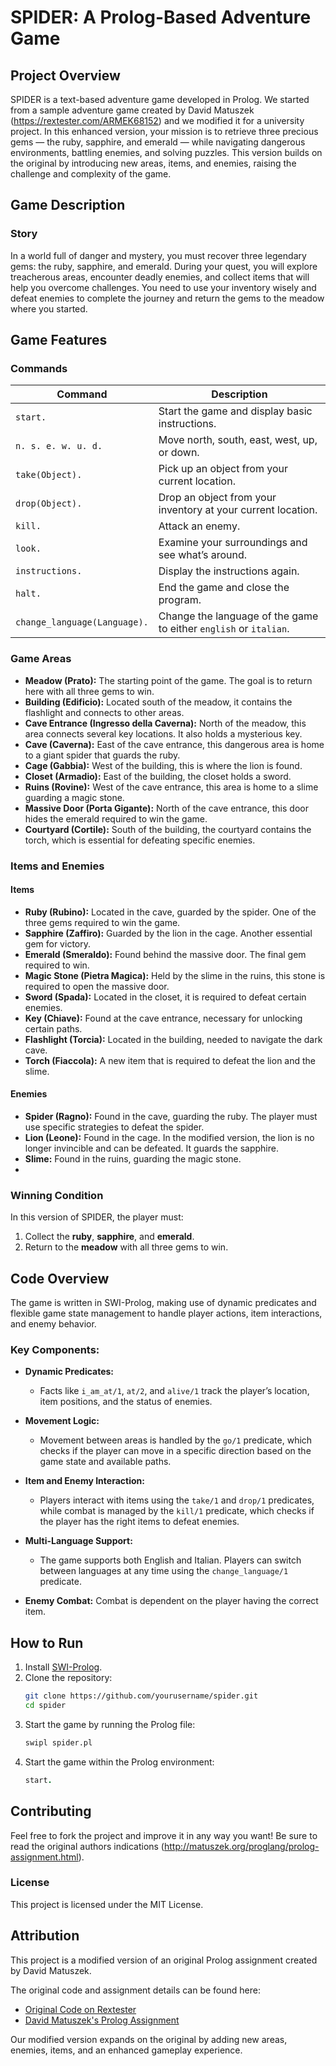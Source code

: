 # SPIDER: A Prolog-Based Adventure Game

## Project Overview

SPIDER is a text-based adventure game developed in Prolog. We started from a sample adventure game created by David Matuszek (https://rextester.com/ARMEK68152) and we modified it for a university project. In this enhanced version, your mission is to retrieve three precious gems — the ruby, sapphire, and emerald — while navigating dangerous environments, battling enemies, and solving puzzles. This version builds on the original by introducing new areas, items, and enemies, raising the challenge and complexity of the game.

## Game Description

### Story
In a world full of danger and mystery, you must recover three legendary gems: the ruby, sapphire, and emerald. During your quest, you will explore treacherous areas, encounter deadly enemies, and collect items that will help you overcome challenges. You need to use your inventory wisely and defeat enemies to complete the journey and return the gems to the meadow where you started.

## Game Features

### Commands

| Command                   | Description                                                                 |
|----------------------------|-----------------------------------------------------------------------------|
| `start.`                   | Start the game and display basic instructions.                              |
| `n. s. e. w. u. d.`        | Move north, south, east, west, up, or down.                                 |
| `take(Object).`             | Pick up an object from your current location.                               |
| `drop(Object).`             | Drop an object from your inventory at your current location.                |
| `kill.`                     | Attack an enemy.                                                           |
| `look.`                     | Examine your surroundings and see what’s around.                           |
| `instructions.`             | Display the instructions again.                                            |
| `halt.`                     | End the game and close the program.                                        |
| `change_language(Language).`| Change the language of the game to either `english` or `italian`.            |

### Game Areas

- **Meadow (Prato):** The starting point of the game. The goal is to return here with all three gems to win.
- **Building (Edificio):** Located south of the meadow, it contains the flashlight and connects to other areas.
- **Cave Entrance (Ingresso della Caverna):** North of the meadow, this area connects several key locations. It also holds a mysterious key.
- **Cave (Caverna):** East of the cave entrance, this dangerous area is home to a giant spider that guards the ruby.
- **Cage (Gabbia):** West of the building, this is where the lion is found.
- **Closet (Armadio):** East of the building, the closet holds a sword.
- **Ruins (Rovine):** West of the cave entrance, this area is home to a slime guarding a magic stone.
- **Massive Door (Porta Gigante):** North of the cave entrance, this door hides the emerald required to win the game.
- **Courtyard (Cortile):** South of the building, the courtyard contains the torch, which is essential for defeating specific enemies.

### Items and Enemies

#### Items
- **Ruby (Rubino):** Located in the cave, guarded by the spider. One of the three gems required to win the game.
- **Sapphire (Zaffiro):** Guarded by the lion in the cage. Another essential gem for victory.
- **Emerald (Smeraldo):** Found behind the massive door. The final gem required to win.
- **Magic Stone (Pietra Magica):** Held by the slime in the ruins, this stone is required to open the massive door.
- **Sword (Spada):** Located in the closet, it is required to defeat certain enemies.
- **Key (Chiave):** Found at the cave entrance, necessary for unlocking certain paths.
- **Flashlight (Torcia):** Located in the building, needed to navigate the dark cave.
- **Torch (Fiaccola):** A new item that is required to defeat the lion and the slime.

#### Enemies
- **Spider (Ragno):** Found in the cave, guarding the ruby. The player must use specific strategies to defeat the spider.
- **Lion (Leone):** Found in the cage. In the modified version, the lion is no longer invincible and can be defeated. It guards the sapphire.
- **Slime:** Found in the ruins, guarding the magic stone.
- 
### Winning Condition

In this version of SPIDER, the player must:
1. Collect the **ruby**, **sapphire**, and **emerald**.
2. Return to the **meadow** with all three gems to win.

## Code Overview

The game is written in SWI-Prolog, making use of dynamic predicates and flexible game state management to handle player actions, item interactions, and enemy behavior.

### Key Components:
- **Dynamic Predicates:** 
  - Facts like `i_am_at/1`, `at/2`, and `alive/1` track the player’s location, item positions, and the status of enemies.
  
- **Movement Logic:**
  - Movement between areas is handled by the `go/1` predicate, which checks if the player can move in a specific direction based on the game state and available paths.

- **Item and Enemy Interaction:**
  - Players interact with items using the `take/1` and `drop/1` predicates, while combat is managed by the `kill/1` predicate, which checks if the player has the right items to defeat enemies.

- **Multi-Language Support:**
  - The game supports both English and Italian. Players can switch between languages at any time using the `change_language/1` predicate.

- **Enemy Combat:**
  Combat is dependent on the player having the correct item.

## How to Run

1. Install [SWI-Prolog](https://www.swi-prolog.org/).
2. Clone the repository:
   ```bash
   git clone https://github.com/yourusername/spider.git
   cd spider
   ```
3. Start the game by running the Prolog file:
   ```bash
   swipl spider.pl
   ```
4. Start the game within the Prolog environment:
   ```prolog
   start.
   ```

## Contributing

Feel free to fork the project and improve it in any way you want! Be sure to read the original authors indications (http://matuszek.org/proglang/prolog-assignment.html).

### License
This project is licensed under the MIT License.

## Attribution

This project is a modified version of an original Prolog assignment created by David Matuszek.

The original code and assignment details can be found here:
- [Original Code on Rextester](https://rextester.com/ARMEK68152)
- [David Matuszek's Prolog Assignment](http://matuszek.org/proglang/prolog-assignment.html)

Our modified version expands on the original by adding new areas, enemies, items, and an enhanced gameplay experience.

